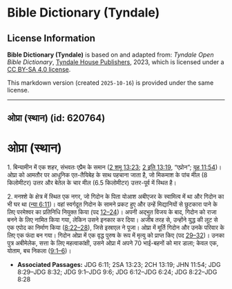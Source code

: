 # Bible Dictionary (Tyndale)

## License Information

**Bible Dictionary (Tyndale)** is based on and adapted from: _Tyndale Open Bible Dictionary_, [Tyndale House Publishers](https://tyndaleopenresources.com/), 2023, which is licensed under a [CC BY-SA 4.0 license](https://creativecommons.org/licenses/by-sa/4.0/legalcode.en).

This markdown version (created `2025-10-16`) is provided under the same license.



--------------------------------

## ओप्रा (स्थान) (id: 620764)

ओप्रा (स्थान)
=============

1\. बिन्यामीन में एक शहर, संभवतः एप्रैम के समान ([2 शमू 13:23](https://ref.ly/2Sam13:23); [2 इति 13:19](https://ref.ly/2Chr13:19), “एप्रोन”; [यूह 11:54](https://ref.ly/John11:54))। ओप्रा को आमतौर पर आधुनिक एत\-तैयिबेह के साथ पहचाना जाता है, जो मिकमाश के पांच मील (8 किलोमीटर) उत्तर और बेतेल के चार मील (6\.5 किलोमीटर) उत्तर\-पूर्व में स्थित है।

2\. मनश्शे के क्षेत्र में स्थित एक नगर, जो गिदोन के पिता योआश अबीएजर के स्वामित्व में था और गिदोन का भी घर था ([न्या 6:11](https://ref.ly/Judg6:11))। वहां स्वर्गदूत गिदोन के सामने प्रकट हुए और उन्हें मिद्यानियों से छुटकारा पाने के लिए परमेश्वर का प्रतिनिधि नियुक्त किया (पद [12–24](https://ref.ly/Judg6:12-Judg6:24))। अपनी अद्भुत विजय के बाद, गिदोन को राजा बनने के लिए नामित किया गया, लेकिन उसने इनकार कर दिया। अजीब तरह से, उन्होंने युद्ध की लूट से एक एपोद का निर्माण किया ([8:22–28](https://ref.ly/Judg8:22-Judg8:28)), जिसे इस्राएल ने पूजा। ओप्रा में मूर्ति गिदोन और उनके परिवार के लिए एक फंदा बन गया। गिदोन ओप्रा में एक वृद्ध पुरुष के रूप में मृत्यु को प्राप्त किए (पद [29–32](https://ref.ly/Judg8:29-Judg8:32))। उनका पुत्र अबीमेलेक, सत्ता के लिए महत्वाकांक्षी, उसने ओप्रा में अपने 70 भाई\-बहनों को मार डाला; केवल एक, योताम, बच निकला ([9:1–6](https://ref.ly/Judg9:1-Judg9:6))।

* **Associated Passages:** JDG 6:11; 2SA 13:23; 2CH 13:19; JHN 11:54; JDG 8:29–JDG 8:32; JDG 9:1–JDG 9:6; JDG 6:12–JDG 6:24; JDG 8:22–JDG 8:28

